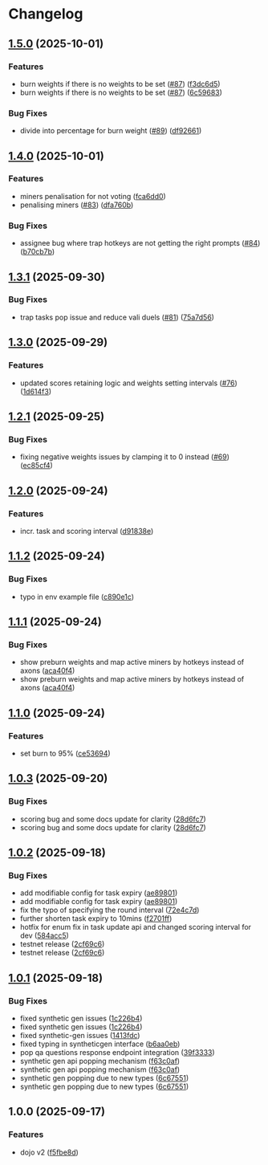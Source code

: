 # Changelog

## [1.5.0](https://github.com/tensorplex-labs/dojo/compare/v1.4.0...v1.5.0) (2025-10-01)


### Features

* burn weights if there is no weights to be set ([#87](https://github.com/tensorplex-labs/dojo/issues/87)) ([f3dc6d5](https://github.com/tensorplex-labs/dojo/commit/f3dc6d59942b4e063e20aa45412601feb8dbf359))
* burn weights if there is no weights to be set ([#87](https://github.com/tensorplex-labs/dojo/issues/87)) ([6c59683](https://github.com/tensorplex-labs/dojo/commit/6c59683ed53c739f1e9edb1859847aa18ba6798f))


### Bug Fixes

* divide into percentage for burn weight ([#89](https://github.com/tensorplex-labs/dojo/issues/89)) ([df92661](https://github.com/tensorplex-labs/dojo/commit/df92661579f1bd28730551975cd4687d08ecdcf9))

## [1.4.0](https://github.com/tensorplex-labs/dojo/compare/v1.3.1...v1.4.0) (2025-10-01)


### Features

* miners penalisation for not voting ([fca6dd0](https://github.com/tensorplex-labs/dojo/commit/fca6dd079a13fc51476221c993e85373ecf639e7))
* penalising miners ([#83](https://github.com/tensorplex-labs/dojo/issues/83)) ([dfa760b](https://github.com/tensorplex-labs/dojo/commit/dfa760b082846a4e3497284ee4b5dec3ecb450a1))


### Bug Fixes

* assignee bug where trap hotkeys are not getting the right prompts ([#84](https://github.com/tensorplex-labs/dojo/issues/84)) ([b70cb7b](https://github.com/tensorplex-labs/dojo/commit/b70cb7b5044f4d03a34e9fe0bcf0a9376dcbc187))

## [1.3.1](https://github.com/tensorplex-labs/dojo/compare/v1.3.0...v1.3.1) (2025-09-30)


### Bug Fixes

* trap tasks pop issue and reduce vali duels ([#81](https://github.com/tensorplex-labs/dojo/issues/81)) ([75a7d56](https://github.com/tensorplex-labs/dojo/commit/75a7d562181d08cb3f0d47b3c8efc0f264a37a0a))

## [1.3.0](https://github.com/tensorplex-labs/dojo/compare/v1.2.1...v1.3.0) (2025-09-29)


### Features

* updated scores retaining logic and weights setting intervals ([#76](https://github.com/tensorplex-labs/dojo/issues/76)) ([1d614f3](https://github.com/tensorplex-labs/dojo/commit/1d614f39f10894764cd41ac8b55a2928d86a0de2))


## [1.2.1](https://github.com/tensorplex-labs/dojo/compare/v1.2.0...v1.2.1) (2025-09-25)


### Bug Fixes

* fixing negative weights issues by clamping it to 0 instead ([#69](https://github.com/tensorplex-labs/dojo/issues/69)) ([ec85cf4](https://github.com/tensorplex-labs/dojo/commit/ec85cf4307518e79b41d11ab84d8991dab19bf12))

## [1.2.0](https://github.com/tensorplex-labs/dojo/compare/v1.1.2...v1.2.0) (2025-09-24)


### Features

* incr. task and scoring interval ([d91838e](https://github.com/tensorplex-labs/dojo/commit/d91838e791ecc96d16d49afd93189a3e4e86288f))

## [1.1.2](https://github.com/tensorplex-labs/dojo/compare/v1.1.1...v1.1.2) (2025-09-24)


### Bug Fixes

* typo in env example file ([c890e1c](https://github.com/tensorplex-labs/dojo/commit/c890e1c51392345b26d20eb152295944f3a608eb))

## [1.1.1](https://github.com/tensorplex-labs/dojo/compare/v1.1.0...v1.1.1) (2025-09-24)


### Bug Fixes

* show preburn weights and map active miners by hotkeys instead of axons ([aca40f4](https://github.com/tensorplex-labs/dojo/commit/aca40f44f2b8aef8845078f48a5468755ca4e073))
* show preburn weights and map active miners by hotkeys instead of axons ([aca40f4](https://github.com/tensorplex-labs/dojo/commit/aca40f44f2b8aef8845078f48a5468755ca4e073))

## [1.1.0](https://github.com/tensorplex-labs/dojo/compare/v1.0.3...v1.1.0) (2025-09-24)


### Features

* set burn to 95% ([ce53694](https://github.com/tensorplex-labs/dojo/commit/ce53694bb050423909cce7d34859d0c2df1f7832))

## [1.0.3](https://github.com/tensorplex-labs/dojo-v2/compare/v1.0.2...v1.0.3) (2025-09-20)


### Bug Fixes

* scoring bug and some docs update for clarity ([28d6fc7](https://github.com/tensorplex-labs/dojo-v2/commit/28d6fc723a6f2bd4c1c948099ca2ccd9871f0112))
* scoring bug and some docs update for clarity ([28d6fc7](https://github.com/tensorplex-labs/dojo-v2/commit/28d6fc723a6f2bd4c1c948099ca2ccd9871f0112))

## [1.0.2](https://github.com/tensorplex-labs/dojo-v2/compare/v1.0.1...v1.0.2) (2025-09-18)


### Bug Fixes

* add modifiable config for task expiry ([ae89801](https://github.com/tensorplex-labs/dojo-v2/commit/ae898011789fcfaa9a87ecfd912aa33029d8689b))
* add modifiable config for task expiry ([ae89801](https://github.com/tensorplex-labs/dojo-v2/commit/ae898011789fcfaa9a87ecfd912aa33029d8689b))
* fix the typo of specifying the round interval ([72e4c7d](https://github.com/tensorplex-labs/dojo-v2/commit/72e4c7d86cb89f411e85bd8c680a2c7061245ee4))
* further shorten task expiry to 10mins ([f2701ff](https://github.com/tensorplex-labs/dojo-v2/commit/f2701ff615926feea5c3d570649dc15130172ee4))
* hotfix for enum fix in task update api and changed scoring interval for dev ([584acc5](https://github.com/tensorplex-labs/dojo-v2/commit/584acc5ecb818485cdb10431f65841490f2c92b5))
* testnet release ([2cf69c6](https://github.com/tensorplex-labs/dojo-v2/commit/2cf69c65b2156e4eb77c3d2d15a748589733d9d1))
* testnet release ([2cf69c6](https://github.com/tensorplex-labs/dojo-v2/commit/2cf69c65b2156e4eb77c3d2d15a748589733d9d1))

## [1.0.1](https://github.com/tensorplex-labs/dojo-v2/compare/v1.0.0...v1.0.1) (2025-09-18)


### Bug Fixes

* fixed synthetic gen issues ([1c226b4](https://github.com/tensorplex-labs/dojo-v2/commit/1c226b4d64808905497ff1b32d9adf3e2a584851))
* fixed synthetic gen issues ([1c226b4](https://github.com/tensorplex-labs/dojo-v2/commit/1c226b4d64808905497ff1b32d9adf3e2a584851))
* fixed synthetic-gen issues ([1413fdc](https://github.com/tensorplex-labs/dojo-v2/commit/1413fdc09e85151d20895d57e2a4d58e2984fb79))
* fixed typing in syntheticgen interface ([b6aa0eb](https://github.com/tensorplex-labs/dojo-v2/commit/b6aa0eb4e835a0acfe9b4d68e3b5cf1182b73f3b))
* pop qa questions response endpoint integration ([39f3333](https://github.com/tensorplex-labs/dojo-v2/commit/39f33334ace8b4707d66f0e840a930f96646ced9))
* synthetic gen api popping mechanism ([f63c0af](https://github.com/tensorplex-labs/dojo-v2/commit/f63c0aff00945881b1f372029383af86bbb839b6))
* synthetic gen api popping mechanism ([f63c0af](https://github.com/tensorplex-labs/dojo-v2/commit/f63c0aff00945881b1f372029383af86bbb839b6))
* synthetic gen popping due to new types ([6c67551](https://github.com/tensorplex-labs/dojo-v2/commit/6c675519f10a3fc7dfb6d725f5476d6af5587cb4))
* synthetic gen popping due to new types ([6c67551](https://github.com/tensorplex-labs/dojo-v2/commit/6c675519f10a3fc7dfb6d725f5476d6af5587cb4))

## 1.0.0 (2025-09-17)


### Features

* dojo v2 ([f5fbe8d](https://github.com/tensorplex-labs/dojo-v2/commit/f5fbe8d32f132c398ad414a462040239bfa4b425))
